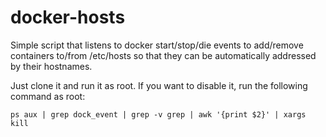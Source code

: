 # docker-hosts
Simple script that listens to docker start/stop/die events to add/remove containers to/from /etc/hosts so that they can be automatically addressed by their hostnames.

Just clone it and run it as root. If you want to disable it, run the following command as root:
```
ps aux | grep dock_event | grep -v grep | awk '{print $2}' | xargs kill
```
